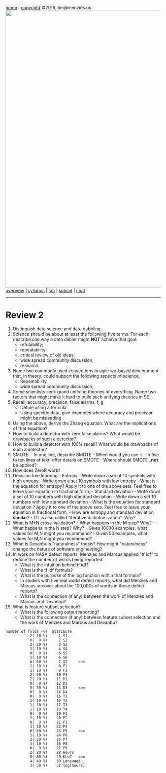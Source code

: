 [home](http://tiny.cc/fss2016) | [copyright](https://github.com/txt/fss16/blob/master/LICENSE.md) &copy;2016, tim&commat;menzies.us<br>
[<img width=900 src="https://raw.githubusercontent.com/txt/fss16/master/img/fss16.png">](http://tiny.cc/fss2016)   <br>
[overview](https://github.com/txt/fss16/blob/master/doc/overview.md) |
[syllabus](https://github.com/txt/fss16/blob/master/doc/syllabus.md) |
[src](https://github.com/txt/fss16/blob/master/src) |
[submit](http://tiny.cc/fss2016give) |
[chat](https://fss16.slack.com/) 

_______



# Review 2

1. Distinguish data science and data dabbling.
2. Science should be about at least the following five terms. For each, describe one way a data dabler might **NOT** achieve that goal:
      - refutability;
      - repeatability;
      - critical review of old ideas;
      - wide spread community discussion;
      - research. 
2. Name two commonly used conventions in agile we-based development that, in theory, could support the
following aspects of    science.
      - Repeatability
      - wide spread community discussion;
3. Some scientists seek grand unifying theories of everything. Name two factors that might make it hard to build such unifying theories in SE.
4. Recall, accuracy, precision, false alarms, f, g
      - Define using a  formula
      - Using specific data, give examples  where accuracy and precision might be  misleading
5. Using the above, derive the Zhang equation. What are the implications of that equation?
6. How to build a detector with zero false alarms? What would be drawbacks of such a detector?
7. How to build a detector with 100% recall? What would be drawbacks of such a detector?
8. SMOTE:
       - In one line, describe SMOTE
       - When would you use it
       - In five to ten lines of text, offer details on SMOTE
       - Where should SMOTE _**not** be applied?
9. How does ZeroR work?
9. Decision tree learning
       - Entropy
            - Write down a set of 10 symbols with high entropy
            - Write down a set 10 symbols with low entropy
            - What is the equation for entropy? Apply it to one of the above sets. Feel free to leave your equation in fractional form,
       - Standard deviation
            - Write down a set of 10 numbers with high standard deviation
            - Write down a set 10  numbers with low standard deviation
            - What is the equation for standard deviation ? Apply it to one of the above sets. Feel free to leave your equation in fractional form,
            - How are entropy and standard deviation **similar**?
       - DT is also called "iterative dichotomization". Why?        
9. What is M*N cross-validation?
       - What happens in the M step? Why?
       - What happens in the N step? Why?
       - Given 10000 examples, what values for M,N might you recommend?
       - Given 50 examples, what values for M,N might you recommend?
10. What is Devanbu's "naturalness" thesis? How might "naturalness" change the nature of software engineering?
11. In work on NASA defect reports, Menzies and Marcus applied "tf idf" to reduce the number of words being reported.
       - What is the intuition behind tf idf?
       - What is the tf idf formula?
       - What is the purpose of the log function within that formula?
       - In studies with five real world defect reports, what did Menzies and Marcus uncover about the 100,000s of words in those defect reports?
       - What is the connection (if any) between the work of Menzies and Marcus and Devanbu?
12. What is feature subset selection?
       - What is the following output reporting?
       - What is the connection (if any) between feature subset selection and the work of Menzies and Marcus and Devanbu?


```
number of folds (%)  attribute
           2( 20 %)     1 S1
           0(  0 %)     2 S2
           2( 20 %)     3 S3
           1( 10 %)     4 S4
           0(  0 %)     5 S5
           1( 10 %)     6 S6
           6( 60 %)     7 S7     <==
           1( 10 %)     8 F1
           1( 10 %)     9 F2
           2( 20 %)    10 F3
           2( 20 %)    11 D1
           0(  0 %)    12 D2
           5( 50 %)    13 D3     <==
           0(  0 %)    14 D4
           0(  0 %)    15 T1
           1( 10 %)    16 T2
           1( 10 %)    17 T3
           1( 10 %)    18 T4
           0(  0 %)    19 P1
           1( 10 %)    20 P2
           0(  0 %)    21 P3
           1( 10 %)    22 P4
           6( 60 %)    23 P5     <==
           1( 10 %)    24 P6
           2( 20 %)    25 P7
           1( 10 %)    26 P8
           0(  0 %)    27 P9
           2( 20 %)    28 Hours
           8( 80 %)    29 KLoC   <==
           4( 40 %)    30 Language
           3( 30 %)    32 log(hours)
```


     
